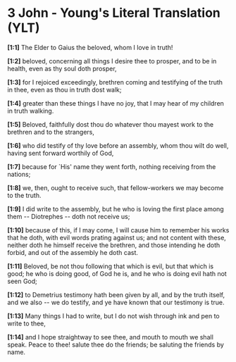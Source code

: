# 3 John - Young's Literal Translation (YLT)

**[1:1]** The Elder to Gaius the beloved, whom I love in truth!

**[1:2]** beloved, concerning all things I desire thee to prosper, and to be in health, even as thy soul doth prosper,

**[1:3]** for I rejoiced exceedingly, brethren coming and testifying of the truth in thee, even as thou in truth dost walk;

**[1:4]** greater than these things I have no joy, that I may hear of my children in truth walking.

**[1:5]** Beloved, faithfully dost thou do whatever thou mayest work to the brethren and to the strangers,

**[1:6]** who did testify of thy love before an assembly, whom thou wilt do well, having sent forward worthily of God,

**[1:7]** because for `His' name they went forth, nothing receiving from the nations;

**[1:8]** we, then, ought to receive such, that fellow-workers we may become to the truth.

**[1:9]** I did write to the assembly, but he who is loving the first place among them -- Diotrephes -- doth not receive us;

**[1:10]** because of this, if I may come, I will cause him to remember his works that he doth, with evil words prating against us; and not content with these, neither doth he himself receive the brethren, and those intending he doth forbid, and out of the assembly he doth cast.

**[1:11]** Beloved, be not thou following that which is evil, but that which is good; he who is doing good, of God he is, and he who is doing evil hath not seen God;

**[1:12]** to Demetrius testimony hath been given by all, and by the truth itself, and we also -- we do testify, and ye have known that our testimony is true.

**[1:13]** Many things I had to write, but I do not wish through ink and pen to write to thee,

**[1:14]** and I hope straightway to see thee, and mouth to mouth we shall speak. Peace to thee! salute thee do the friends; be saluting the friends by name.

